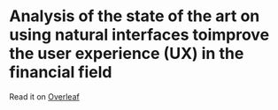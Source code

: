 # Analysis of the state of the art on using natural interfaces toimprove the user experience (UX) in the financial field

Read it on [Overleaf](https://v2.overleaf.com/read/wrnvgsxzmpgg)